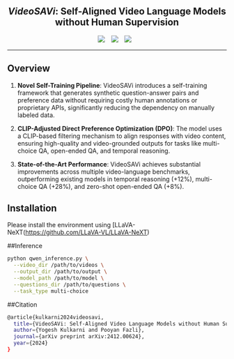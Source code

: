 ## <div align="center"> <i>VideoSAVi</i>: Self-Aligned Video Language Models without Human Supervision </div>

<div align="center">
  <a href="https://videosavi.github.io/"><img src="https://img.shields.io/static/v1?label=Project%20Page&message=GitHub&color=blue&logo=github"></a> &ensp;
  <a href="https://arxiv.org/abs/2412.00624"><img src="https://img.shields.io/static/v1?label=ArXiv&message=2402.05195&color=B31B1B&logo=arxiv"></a> &ensp;
  <a href="https://huggingface.co/yogkul2000/VideoSAVi"><img src="https://img.shields.io/static/v1?label=Model Weights&message=HuggingFace&color=yellow"></a> &ensp;
  <br>
</div>

---

## Overview

1. **Novel Self-Training Pipeline**: VideoSAVi introduces a self-training framework that generates synthetic question-answer pairs and preference data without requiring costly human annotations or proprietary APIs, significantly reducing the dependency on manually labeled data.

2. **CLIP-Adjusted Direct Preference Optimization (DPO)**: The model uses a CLIP-based filtering mechanism to align responses with video content, ensuring high-quality and video-grounded outputs for tasks like multi-choice QA, open-ended QA, and temporal reasoning.

3. **State-of-the-Art Performance**: VideoSAVi achieves substantial improvements across multiple video-language benchmarks, outperforming existing models in temporal reasoning (+12%), multi-choice QA (+28%), and zero-shot open-ended QA (+8%).

## Installation
Please install the environment using [LLaVA-NeXT(https://github.com/LLaVA-VL/LLaVA-NeXT)

##Inference
```bash
python qwen_inference.py \
  --video_dir /path/to/videos \
  --output_dir /path/to/output \
  --model_path /path/to/model \
  --questions_dir /path/to/questions \
  --task_type multi-choice
```



##Citation
```bash
@article{kulkarni2024videosavi,
  title={VideoSAVi: Self-Aligned Video Language Models without Human Supervision},
  author={Yogesh Kulkarni and Pooyan Fazli},
  journal={arXiv preprint arXiv:2412.00624},
  year={2024}
}
```
